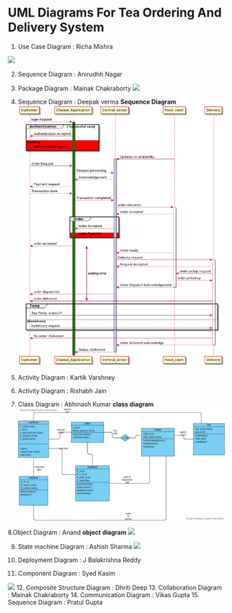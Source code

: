 # UML Diagrams For Tea Ordering And Delivery System

1. Use Case Diagram  : Richa Mishra

![](https://github.com/RichaMishra-iitd/Embedded_systems_assignments/blob/main/Diagrams/Use%20Case%20Diagram%20For%20Chaiwai_Richa_mishra_2021eey7519.jpg)


2. Sequence Diagram : Anirudhh Nagar





3. Package Diagram : Mainak Chakraborty
![](https://github.com/RichaMishra-iitd/Embedded_systems_assignments/blob/main/Diagrams/package_diagram.PNG)
5. Sequence Diagram : Deepak verma
**Sequence Diagram**
![](https://github.com/Deepak42074/Embedded_systems_assignments/blob/main/Diagrams/Sequence_diagram.png)

5. Activity Diagram : Kartik Varshney
6. Activity Diagram : Rishabh Jain
7. Class Diagram  : Abhinash Kumar
 **class diagram**
![](https://github.com/TheoreticalPhy/embedded-sytem/blob/main/class%20diagram.jpg)

8.Object Diagram : Anand
**object diagram**
![](https://github.com/RichaMishra-iitd/Embedded_systems_assignments/blob/main/Diagrams/chaiwai-objdiagram.png)

9. State machine Diagram : Ashish Sharma
![](https://github.com/RichaMishra-iitd/Embedded_systems_assignments/blob/main/Diagrams/StateDiagram.png)
10. Deployment Diagram : J Balakrishna Reddy

11. Component Diagram :  Syed Kasim

![](https://github.com/RichaMishra-iitd/Embedded_systems_assignments/blob/main/Diagrams/Syed_Kasim_component_diagram.JPG)
12. Composite Structure Diagram : Dhriti Deep
13. Collaboration Diagram : Mainak Chakraborty
14. Communication Diagram : Vikas Gupta
15. Sequence Diagram : Pratul Gupta



